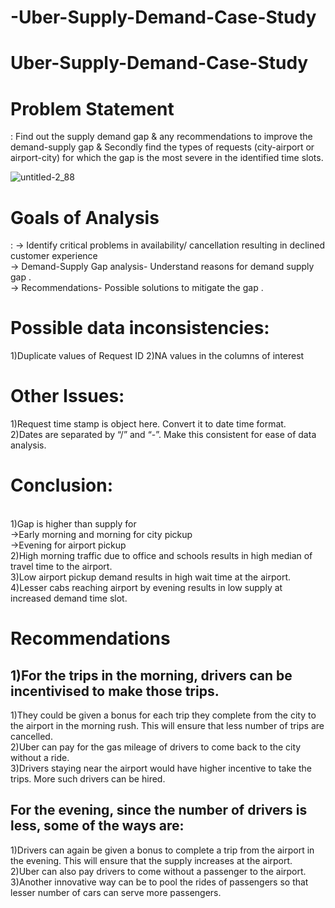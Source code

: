 # -Uber-Supply-Demand-Case-Study
# Uber-Supply-Demand-Case-Study
<h1>Problem Statement</h1>: Find out the supply demand gap & any recommendations to improve the demand-supply gap & Secondly find the types of requests (city-airport or airport-city) for which the gap is the most severe in the identified time slots. 

![untitled-2_88](https://user-images.githubusercontent.com/42913961/64995980-499d9b00-d8fa-11e9-85a2-0c6282db1008.png)


<h1>Goals of Analysis</h1>:
-> Identify critical problems in availability/ cancellation resulting in declined customer experience <br>
-> Demand-Supply Gap analysis- Understand reasons for demand supply gap .<br>
-> Recommendations- Possible solutions to mitigate the gap .<br>

<h1>Possible data inconsistencies:</h1>
1)Duplicate values of Request ID
2)NA values in the columns of interest

<h1>Other Issues:</h1>
1)Request time stamp is object here. Convert it to date time format.<br>
2)Dates are separated by “/” and “-”. Make this consistent for ease of data analysis.<br>


<h1>Conclusion:</h1><br>
1)Gap is higher than supply for<br>
->Early morning and morning for city pickup<br>
->Evening for airport pickup<br>
2)High morning traffic due to office and schools results in high median of travel time to the airport.<br>
3)Low airport pickup demand results in high wait time at the airport.<br>
4)Lesser cabs reaching airport by evening results in low supply at increased demand time slot.<br>

<h1>Recommendations</h1>
<h2>1)For the trips in the morning, drivers can be incentivised to make those trips.</h2>
1)They could be given a bonus for each trip they complete from the city to the airport in the morning  rush. This will ensure that less number of trips are cancelled.<br>
2)Uber can pay for the gas mileage of drivers to come back to the city without a ride.<br>
3)Drivers staying near the airport would have higher incentive to take the trips. More such drivers can be hired.<br>

<h2>For the evening, since the number of drivers is less, some of the ways are:</h2>
1)Drivers can again be given a bonus to complete a trip from the airport in the evening. This will ensure  that the supply increases at the airport.<br>
2)Uber can also pay drivers to come without a passenger to the airport.<br>
3)Another innovative way can be to pool the rides of passengers so that lesser number of cars can  serve more passengers.<br>
